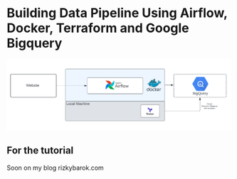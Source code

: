 # Building Data Pipeline Using Airflow, Docker, Terraform and Google Bigquery

![Project Diagram](docs/diagram.png)

## For the tutorial

Soon on my blog rizkybarok.com
